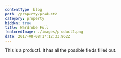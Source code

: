 ```yaml
---
contentType: blog
path: /property/product2
category: property
hidden: true
title: Wardrobe Full
featuredImage: ./images/product2.png
date: 2017-08-08T17:12:33.962Z
---
```


This is a product1. It has all the possible fields filled out.
